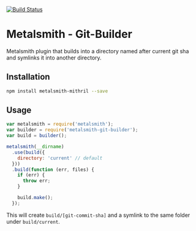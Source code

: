 [![Build Status](https://travis-ci.org/kopa-app/metalsmith-git-builder.svg)](https://travis-ci.org/kopa-app/metalsmith-git-builder)

# Metalsmith  - Git-Builder

Metalsmith plugin that builds into a directory named after current git sha and symlinks it into another directory.

## Installation

```bash
npm install metalsmith-mithril --save
```

## Usage

```javascript
var metalsmith = require('metalsmith');
var builder = require('metalsmith-git-builder');
var build = builder();

metalsmith(__dirname)
  .use(build({
    directory: 'current' // default
  }))
  .build(function (err, files) {
    if (err) {
      throw err;
    }

    build.make();
  });
```

This will create `build/[git-commit-sha]` and a symlink to the same folder under `build/current`.
